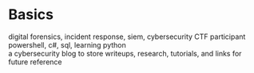 # Basics
digital forensics, incident response, siem, cybersecurity CTF participant  
powershell, c#, sql, learning python  
a cybersecurity blog to store writeups, research, tutorials, and links for future reference
